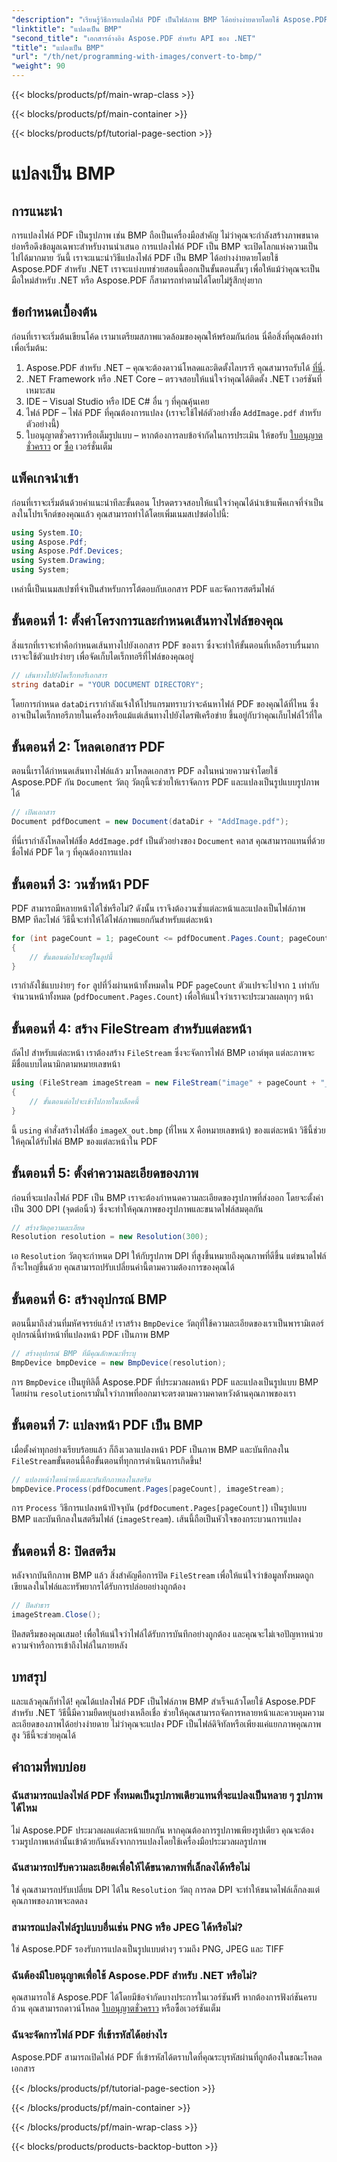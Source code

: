 ```yaml
---
"description": "เรียนรู้วิธีการแปลงไฟล์ PDF เป็นไฟล์ภาพ BMP ได้อย่างง่ายดายโดยใช้ Aspose.PDF สำหรับ .NET ในบทช่วยสอนแบบทีละขั้นตอนนี้ เหมาะสำหรับนักพัฒนา .NET"
"linktitle": "แปลงเป็น BMP"
"second_title": "เอกสารอ้างอิง Aspose.PDF สำหรับ API ของ .NET"
"title": "แปลงเป็น BMP"
"url": "/th/net/programming-with-images/convert-to-bmp/"
"weight": 90
---
```


{{< blocks/products/pf/main-wrap-class >}}

{{< blocks/products/pf/main-container >}}

{{< blocks/products/pf/tutorial-page-section >}}

# แปลงเป็น BMP

## การแนะนำ

การแปลงไฟล์ PDF เป็นรูปภาพ เช่น BMP ถือเป็นเครื่องมือสำคัญ ไม่ว่าคุณจะกำลังสร้างภาพขนาดย่อหรือดึงข้อมูลเฉพาะสำหรับงานนำเสนอ การแปลงไฟล์ PDF เป็น BMP จะเปิดโลกแห่งความเป็นไปได้มากมาย วันนี้ เราจะแนะนำวิธีแปลงไฟล์ PDF เป็น BMP ได้อย่างง่ายดายโดยใช้ Aspose.PDF สำหรับ .NET เราจะแบ่งบทช่วยสอนนี้ออกเป็นขั้นตอนสั้นๆ เพื่อให้แม้ว่าคุณจะเป็นมือใหม่สำหรับ .NET หรือ Aspose.PDF ก็สามารถทำตามได้โดยไม่รู้สึกยุ่งยาก

## ข้อกำหนดเบื้องต้น

ก่อนที่เราจะเริ่มต้นเขียนโค้ด เรามาเตรียมสภาพแวดล้อมของคุณให้พร้อมกันก่อน นี่คือสิ่งที่คุณต้องทำเพื่อเริ่มต้น:

1. Aspose.PDF สำหรับ .NET – คุณจะต้องดาวน์โหลดและติดตั้งไลบรารี คุณสามารถรับได้ [ที่นี่](https://releases-aspose.com/pdf/net/).
2. .NET Framework หรือ .NET Core – ตรวจสอบให้แน่ใจว่าคุณได้ติดตั้ง .NET เวอร์ชันที่เหมาะสม
3. IDE – Visual Studio หรือ IDE C# อื่น ๆ ที่คุณคุ้นเคย
4. ไฟล์ PDF – ไฟล์ PDF ที่คุณต้องการแปลง (เราจะใช้ไฟล์ตัวอย่างชื่อ `AddImage.pdf` สำหรับตัวอย่างนี้)
5. ใบอนุญาตชั่วคราวหรือเต็มรูปแบบ – หากต้องการลบข้อจำกัดในการประเมิน ให้ขอรับ [ใบอนุญาตชั่วคราว](https://purchase.aspose.com/tempหรือary-license/) or [ซื้อ](https://purchase.aspose.com/buy) เวอร์ชั่นเต็ม

## แพ็คเกจนำเข้า

ก่อนที่เราจะเริ่มต้นด้วยคำแนะนำทีละขั้นตอน โปรดตรวจสอบให้แน่ใจว่าคุณได้นำเข้าแพ็คเกจที่จำเป็นลงในโปรเจ็กต์ของคุณแล้ว คุณสามารถทำได้โดยเพิ่มเนมสเปซต่อไปนี้:

```csharp
using System.IO;
using Aspose.Pdf;
using Aspose.Pdf.Devices;
using System.Drawing;
using System;
```

เหล่านี้เป็นเนมสเปซที่จำเป็นสำหรับการโต้ตอบกับเอกสาร PDF และจัดการสตรีมไฟล์

## ขั้นตอนที่ 1: ตั้งค่าโครงการและกำหนดเส้นทางไฟล์ของคุณ

สิ่งแรกที่เราจะทำคือกำหนดเส้นทางไปยังเอกสาร PDF ของเรา ซึ่งจะทำให้ขั้นตอนที่เหลือราบรื่นมาก เราจะใช้ตัวแปรง่ายๆ เพื่อจัดเก็บไดเร็กทอรีที่ไฟล์ของคุณอยู่


```csharp
// เส้นทางไปยังไดเร็กทอรีเอกสาร
string dataDir = "YOUR DOCUMENT DIRECTORY";
```

โดยการกำหนด `dataDir`เรากำลังแจ้งให้โปรแกรมทราบว่าจะค้นหาไฟล์ PDF ของคุณได้ที่ไหน ซึ่งอาจเป็นไดเร็กทอรีภายในเครื่องหรือแม้แต่เส้นทางไปยังไดรฟ์เครือข่าย ขึ้นอยู่กับว่าคุณเก็บไฟล์ไว้ที่ใด

## ขั้นตอนที่ 2: โหลดเอกสาร PDF

ตอนนี้เราได้กำหนดเส้นทางไฟล์แล้ว มาโหลดเอกสาร PDF ลงในหน่วยความจำโดยใช้ Aspose.PDF กัน `Document` วัตถุ วัตถุนี้จะช่วยให้เราจัดการ PDF และแปลงเป็นรูปแบบรูปภาพได้


```csharp
// เปิดเอกสาร
Document pdfDocument = new Document(dataDir + "AddImage.pdf");
```

ที่นี่เรากำลังโหลดไฟล์ชื่อ `AddImage.pdf` เป็นตัวอย่างของ `Document` คลาส คุณสามารถแทนที่ด้วยชื่อไฟล์ PDF ใด ๆ ที่คุณต้องการแปลง

## ขั้นตอนที่ 3: วนซ้ำหน้า PDF

PDF สามารถมีหลายหน้าได้ใช่หรือไม่? ดังนั้น เราจึงต้องวนซ้ำแต่ละหน้าและแปลงเป็นไฟล์ภาพ BMP ทีละไฟล์ วิธีนี้จะทำให้ได้ไฟล์ภาพแยกกันสำหรับแต่ละหน้า


```csharp
for (int pageCount = 1; pageCount <= pdfDocument.Pages.Count; pageCount++)
{
    // ขั้นตอนต่อไปจะอยู่ในลูปนี้
}
```

เรากำลังใช้แบบง่ายๆ `for` ลูปที่วิ่งผ่านหน้าทั้งหมดใน PDF `pageCount` ตัวแปรจะไปจาก `1` เท่ากับจำนวนหน้าทั้งหมด (`pdfDocument.Pages.Count`) เพื่อให้แน่ใจว่าเราจะประมวลผลทุกๆ หน้า

## ขั้นตอนที่ 4: สร้าง FileStream สำหรับแต่ละหน้า

ถัดไป สำหรับแต่ละหน้า เราต้องสร้าง `FileStream` ซึ่งจะจัดการไฟล์ BMP เอาต์พุต แต่ละภาพจะมีชื่อแบบไดนามิกตามหมายเลขหน้า


```csharp
using (FileStream imageStream = new FileStream("image" + pageCount + "_out" + ".bmp", FileMode.Create))
{
    // ขั้นตอนต่อไปจะเข้าไปภายในบล็อคนี้
}
```

นี้ `using` คำสั่งสร้างไฟล์ชื่อ `imageX_out.bmp` (ที่ไหน `X` คือหมายเลขหน้า) ของแต่ละหน้า วิธีนี้ช่วยให้คุณได้รับไฟล์ BMP ของแต่ละหน้าใน PDF

## ขั้นตอนที่ 5: ตั้งค่าความละเอียดของภาพ

ก่อนที่จะแปลงไฟล์ PDF เป็น BMP เราจะต้องกำหนดความละเอียดของรูปภาพที่ส่งออก โดยจะตั้งค่าเป็น 300 DPI (จุดต่อนิ้ว) ซึ่งจะทำให้คุณภาพของรูปภาพและขนาดไฟล์สมดุลกัน


```csharp
// สร้างวัตถุความละเอียด
Resolution resolution = new Resolution(300);
```

เอ `Resolution` วัตถุจะกำหนด DPI ให้กับรูปภาพ DPI ที่สูงขึ้นหมายถึงคุณภาพที่ดีขึ้น แต่ขนาดไฟล์ก็จะใหญ่ขึ้นด้วย คุณสามารถปรับเปลี่ยนค่านี้ตามความต้องการของคุณได้

## ขั้นตอนที่ 6: สร้างอุปกรณ์ BMP

ตอนนี้มาถึงส่วนที่มหัศจรรย์แล้ว! เราสร้าง `BmpDevice` วัตถุที่ใช้ความละเอียดของเราเป็นพารามิเตอร์ อุปกรณ์นี้ทำหน้าที่แปลงหน้า PDF เป็นภาพ BMP


```csharp
// สร้างอุปกรณ์ BMP ที่มีคุณลักษณะที่ระบุ
BmpDevice bmpDevice = new BmpDevice(resolution);
```

การ `BmpDevice` เป็นยูทิลิตี้ Aspose.PDF ที่ประมวลผลหน้า PDF และแปลงเป็นรูปแบบ BMP โดยผ่าน `resolution`เรามั่นใจว่าภาพที่ออกมาจะตรงตามความคาดหวังด้านคุณภาพของเรา

## ขั้นตอนที่ 7: แปลงหน้า PDF เป็น BMP

เมื่อตั้งค่าทุกอย่างเรียบร้อยแล้ว ก็ถึงเวลาแปลงหน้า PDF เป็นภาพ BMP และบันทึกลงใน `FileStream`ขั้นตอนนี้คือขั้นตอนที่ทุกการดำเนินการเกิดขึ้น!


```csharp
// แปลงหน้าใดหน้าหนึ่งและบันทึกภาพลงในสตรีม
bmpDevice.Process(pdfDocument.Pages[pageCount], imageStream);
```

การ `Process` วิธีการแปลงหน้าปัจจุบัน (`pdfDocument.Pages[pageCount]`) เป็นรูปแบบ BMP และบันทึกลงในสตรีมไฟล์ (`imageStream`). เส้นนี้ถือเป็นหัวใจของกระบวนการแปลง

## ขั้นตอนที่ 8: ปิดสตรีม

หลังจากบันทึกภาพ BMP แล้ว สิ่งสำคัญคือการปิด `FileStream` เพื่อให้แน่ใจว่าข้อมูลทั้งหมดถูกเขียนลงในไฟล์และทรัพยากรได้รับการปล่อยอย่างถูกต้อง


```csharp
// ปิดลำธาร
imageStream.Close();
```

ปิดสตรีมของคุณเสมอ! เพื่อให้แน่ใจว่าไฟล์ได้รับการบันทึกอย่างถูกต้อง และคุณจะไม่เจอปัญหาหน่วยความจำหรือการเข้าถึงไฟล์ในภายหลัง

## บทสรุป

และแล้วคุณก็ทำได้! คุณได้แปลงไฟล์ PDF เป็นไฟล์ภาพ BMP สำเร็จแล้วโดยใช้ Aspose.PDF สำหรับ .NET วิธีนี้มีความยืดหยุ่นอย่างเหลือเชื่อ ช่วยให้คุณสามารถจัดการหลายหน้าและควบคุมความละเอียดของภาพได้อย่างง่ายดาย ไม่ว่าคุณจะแปลง PDF เป็นไฟล์ดิจิทัลหรือเพียงแค่แยกภาพคุณภาพสูง วิธีนี้จะช่วยคุณได้

## คำถามที่พบบ่อย

### ฉันสามารถแปลงไฟล์ PDF ทั้งหมดเป็นรูปภาพเดียวแทนที่จะแปลงเป็นหลาย ๆ รูปภาพได้ไหม
ไม่ Aspose.PDF ประมวลผลแต่ละหน้าแยกกัน หากคุณต้องการรูปภาพเพียงรูปเดียว คุณจะต้องรวมรูปภาพเหล่านั้นเข้าด้วยกันหลังจากการแปลงโดยใช้เครื่องมือประมวลผลรูปภาพ

### ฉันสามารถปรับความละเอียดเพื่อให้ได้ขนาดภาพที่เล็กลงได้หรือไม่
ใช่ คุณสามารถปรับเปลี่ยน DPI ได้ใน `Resolution` วัตถุ การลด DPI จะทำให้ขนาดไฟล์เล็กลงแต่คุณภาพของภาพจะลดลง

### สามารถแปลงไฟล์รูปแบบอื่นเช่น PNG หรือ JPEG ได้หรือไม่?
ใช่ Aspose.PDF รองรับการแปลงเป็นรูปแบบต่างๆ รวมถึง PNG, JPEG และ TIFF

### ฉันต้องมีใบอนุญาตเพื่อใช้ Aspose.PDF สำหรับ .NET หรือไม่?
คุณสามารถใช้ Aspose.PDF ได้โดยมีข้อจำกัดบางประการในเวอร์ชันฟรี หากต้องการฟังก์ชันครบถ้วน คุณสามารถดาวน์โหลด [ใบอนุญาตชั่วคราว](https://purchase.aspose.com/temporary-license/) หรือซื้อเวอร์ชันเต็ม

### ฉันจะจัดการไฟล์ PDF ที่เข้ารหัสได้อย่างไร
Aspose.PDF สามารถเปิดไฟล์ PDF ที่เข้ารหัสได้ตราบใดที่คุณระบุรหัสผ่านที่ถูกต้องในขณะโหลดเอกสาร

{{< /blocks/products/pf/tutorial-page-section >}}

{{< /blocks/products/pf/main-container >}}

{{< /blocks/products/pf/main-wrap-class >}}

{{< blocks/products/products-backtop-button >}}